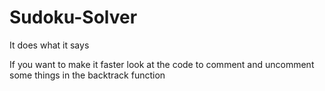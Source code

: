 # Sudoku-Solver
It does what it says

If you want to make it faster look at the code to comment and uncomment some things in the backtrack function
